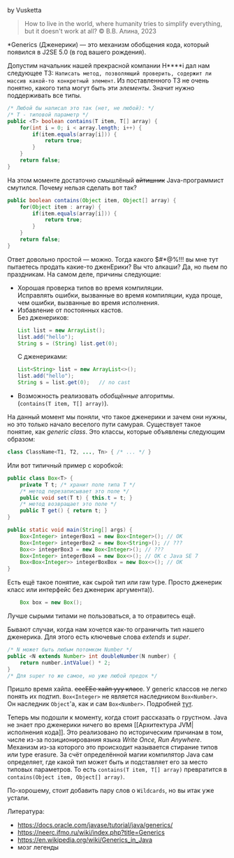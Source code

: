 by Vusketta

>How to live in the world, where humanity tries to simplify everything, but it doesn't work at all? © В.В. Алина, 2023

*Generics (Дженерики) — это механизм обобщения кода, который появился в J2SE 5.0 (в год вашего рождения). 

Допустим начальник нашей прекрасной компании H\*\*\*\*i дал нам следующее ТЗ:
	`Написать метод, позволяющий проверить, содержит ли массив какой-то конкретный элемент`. 
Из поставленного ТЗ не очень понятно, какого типа могут быть эти _элементы_. Значит нужно поддерживать все типы.
```java
/* Любой бы написал это так (нет, не любой): */
/* T - типовой параметр */
public <T> boolean contains(T item, T[] array) {
	for(int i = 0; i < array.length; i++) {
		if(item.equals(array[i])) {
			return true;
		}
	}
	return false;
}
```
На этом моменте достаточно смышлёный ~~айтишник~~ 
Java-программист смутился. Почему нельзя сделать вот так?
```java
public boolean contains(Object item, Object[] array) {
	for(Object item : array) {
		if(item.equals(array[i])) {
			return true;
		}
	}
	return false;
}
```
Ответ довольно простой — можно.
Тогда какого $#\*@%!!! вы мне тут пытаетесь продать какие-то дженЕрики? Вы что алкаши? Да, но пьем по праздникам. 
На самом деле, причины следующие:
- Хорошая проверка типов во время компиляции.  
    Исправлять ошибки, вызванные во время компиляции, куда проще, чем ошибки, вызванные во время исполнения.
- Избавление от постоянных кастов.  
    Без дженериков:
    ```java 
    List list = new ArrayList();
    list.add("hello");
    String s = (String) list.get(0);
    ```
    С дженериками:
    ```java 
    List<String> list = new ArrayList<>();
    list.add("hello");
    String s = list.get(0);   // no cast
    ```
- Возможность реализовать _обобщённые_ алгоритмы.  
   (`contains(T item, T[] array)`).

На данный момент мы поняли, что такое дженерики и зачем они нужны, но это только начало веселого пути самурая.
Существует такое понятие, как _generic class_. Это классы, которые объявлены следующим образом: 
```java
class ClassName<T1, T2, ..., Tn> { /* ... */ }
```
Или вот типичный пример с коробкой:
```java
public class Box<T> {
    private T t; /* хранит поле типа T */
	/* метод перезаписывает это поле */
    public void set(T t) { this.t = t; }
    /* метод возвращает это поле */
    public T get() { return t; }
}

public static void main(String[] args) { 
	Box<Integer> integerBox1 = new Box<Integer>(); // OK
	Box<Integer> integerBox2 = new Box<String>(); // ???
	Box<> integerBox3 = new Box<Integer>(); // ???
	Box<Integer> integerBox4 = new Box<>(); // OK c Java SE 7
	Box<Box<Integer>> integerBoxBox = new Box<>(); // OK
}
```

Есть ещё такое понятие, как сырой тип или raw type. Просто дженерик класс или интерфейс без дженерик аргумента)).
```java
	Box box = new Box();
```
Лучше сырыми типами не пользоваться, а то отравитесь ещё.

Бывают случаи, когда нам хочется как-то ограничить тип нашего дженерика. Для этого есть ключевые слова _extends_ и _super_.
```java
/* N может быть любым потомком Number */
public <N extends Number> int doubleNumber(N number) {
    return number.intValue() * 2;
}
/* Для super то же самое, но уже любой предок */
```

Пришло время хайпа. ~~еееЕЕе хайп ууу класс~~. У generic классов не легко понять их подтип. `Box<Integer>` не является наследником `Box<Number>`. Он наследник `Object`'a, как и сам `Box<Number>`. Подробней [тут](https://docs.oracle.com/javase/tutorial/java/generics/inheritance.html).

Теперь мы подошли к моменту, когда стоит рассказать о грустном. Java не знает про дженерики ничего во время [[Архитектура JVM|исполнения кода]]. Это реализовано по историческим причинам в том, числе из-за позиционирования языка _Write Once, Run Anywhere_. Механизм из-за которого это происходит называется стирание типов или type erasure.
За счёт определённой магии компилятор Java сам определяет, где какой тип может быть и подставляет его за место типовых параметров. То есть `contains(T item, T[] array)` превратится в `contains(Object item, Object[] array)`.

По-хорошему, стоит добавить пару слов о `Wildcards`, но вы итак уже устали.

Литература: 
- https://docs.oracle.com/javase/tutorial/java/generics/
- https://neerc.ifmo.ru/wiki/index.php?title=Generics
- https://en.wikipedia.org/wiki/Generics_in_Java
- мозг легенды